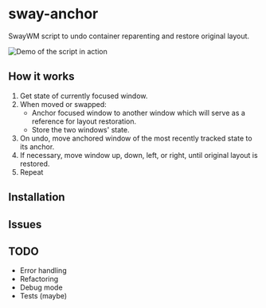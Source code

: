 sway-anchor
===========

SwayWM script to undo container reparenting and restore original layout.

![Demo of the script in action](https://github.com/jnzigg/sway-anchor/blob/main/assets/demo.gif)

How it works
------------
1. Get state of currently focused window.
2. When moved or swapped:
     - Anchor focused window to another window which will serve as a reference for layout restoration.
     - Store the two windows' state.
3. On undo, move anchored window of the most recently tracked state to its anchor.
4. If necessary, move window up, down, left, or right, until original layout is restored.
5. Repeat

Installation
------------

Issues
------

TODO
----
- Error handling
- Refactoring
- Debug mode
- Tests (maybe)

